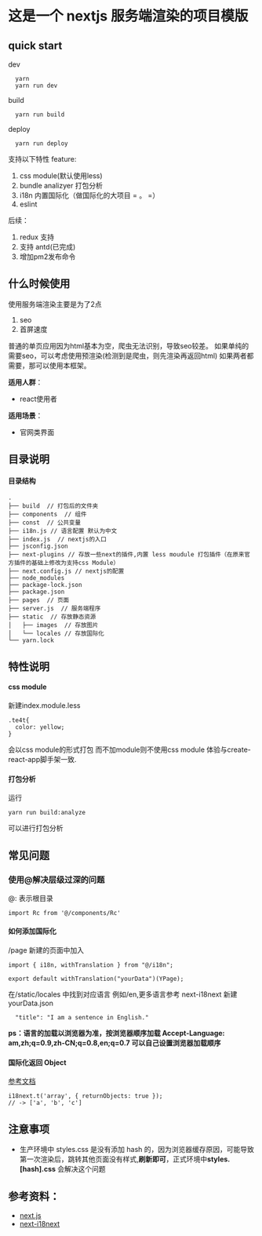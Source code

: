 # 这是一个 nextjs 服务端渲染的项目模版

## quick start

dev

```
  yarn
  yarn run dev
```

build

```
  yarn run build
```

deploy

```
  yarn run deploy
```

支持以下特性 feature:

1. css module(默认使用less)
2. bundle analizyer 打包分析
3. i18n 内置国际化（做国际化的大项目 = 。 =）
4. eslint

后续：

1. redux 支持
2. 支持 antd(已完成)
3. 增加pm2发布命令

## 什么时候使用
使用服务端渲染主要是为了2点
1. seo
2. 首屏速度

普通的单页应用因为html基本为空，爬虫无法识别，导致seo较差。
如果单纯的需要seo，可以考虑使用预渲染(检测到是爬虫，则先渲染再返回html)
如果两者都需要，那可以使用本框架。

**适用人群**：
- react使用者

**适用场景**：
- 官网类界面

## 目录说明
#### 目录结构
```
.
├── build  // 打包后的文件夹
├── components  // 组件
├── const  // 公共变量
├── i18n.js // 语言配置 默认为中文
├── index.js  // nextjs的入口
├── jsconfig.json 
├── next-plugins // 存放一些next的插件,内置 less moudule 打包插件（在原来官方插件的基础上修改为支持css Module）
├── next.config.js // nextjs的配置
├── node_modules  
├── package-lock.json
├── package.json
├── pages  // 页面
├── server.js  // 服务端程序
├── static  // 存放静态资源
│   ├── images  // 存放图片
│   └── locales // 存放国际化
└── yarn.lock
```

## 特性说明
#### css module
新建index.module.less
```
.te4t{
  color: yellow;
}
```
会以css module的形式打包
而不加module则不使用css module
体验与create-react-app脚手架一致.

#### 打包分析
运行
```
yarn run build:analyze
```
可以进行打包分析

## 常见问题

### 使用@解决层级过深的问题

@: 表示根目录

```
import Rc from '@/components/Rc'
```

#### 如何添加国际化

/page 新建的页面中加入

```
import { i18n, withTranslation } from "@/i18n";

export default withTranslation("yourData")(YPage);
```

在/static/locales 中找到对应语言 例如/en,更多语言参考 next-i18next 新建 yourData.json

```
  "title": "I am a sentence in English."
```

**ps：语言的加载以浏览器为准，按浏览器顺序加载 Accept-Language: am,zh;q=0.9,zh-CN;q=0.8,en;q=0.7 可以自己设置浏览器加载顺序**

#### 国际化返回 Object

[参考文档](https://www.i18next.com/translation-function/objects-and-arrays)

```
i18next.t('array', { returnObjects: true });
// -> ['a', 'b', 'c']
```

## 注意事项

- 生产环境中 styles.css 是没有添加 hash 的，因为浏览器缓存原因，可能导致第一次渲染后，跳转其他页面没有样式,**刷新即可**，正式环境中**styles.[hash].css** 会解决这个问题

## 参考资料：

- [next.js](https://nextjs.org)
- [next-i18next](https://github.com/isaachinman/next-i18next)
